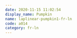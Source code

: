 ```yaml
---
date: 2020-11-15 11:02:54
display_name: Pumpkin
name: laplinear-pumpkin1-fr-ln
code: a014
category: fr-ln
---
```

